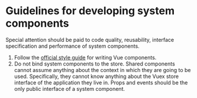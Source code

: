 # Guidelines for developing system components

Special attention should be paid to code quality, reusability, interface specification and performance of system components.

1. Follow the [official style guide](https://vuejs.org/v2/style-guide/) for writing Vue components.
2. Do not bind system components to the store. Shared components cannot assume anything about the context in which they are going to be used. Specifically, they cannot know anything about the Vuex store interface of the application they live in. Props and events should be the only public interface of a system component.
